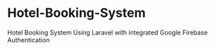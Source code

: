 # Hotel-Booking-System
Hotel Booking System Using Laravel with integrated Google  Firebase Authentication
